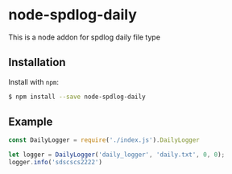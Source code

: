 node-spdlog-daily
=============
This is a node addon for spdlog daily file type

Installation
------------

Install with `npm`:

``` bash
$ npm install --save node-spdlog-daily
```

Example
-------

``` js
const DailyLogger = require('./index.js').DailyLogger

let logger = DailyLogger('daily_logger', 'daily.txt', 0, 0);
logger.info('sdscscs2222')

```